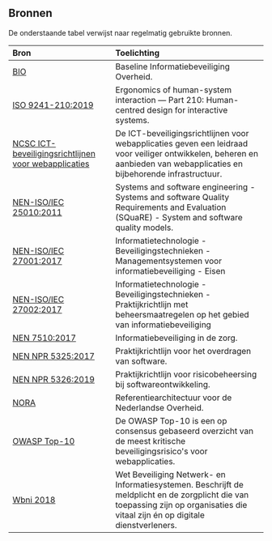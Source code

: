 ## Bronnen

De onderstaande tabel verwijst naar regelmatig gebruikte bronnen.

| Bron | Toelichting |
|:-----|:------------|
| [BIO](https://bio-overheid.nl/media/1572/bio-versie-104zv_def.pdf) | Baseline Informatiebeveiliging Overheid. |
| [ISO 9241-210:2019](https://www.iso.org/standard/77520.html) | Ergonomics of human-system interaction — Part 210: Human-centred design for interactive systems. |
| [NCSC ICT-beveiligingsrichtlijnen voor webapplicaties](https://www.ncsc.nl/documenten/publicaties/2019/mei/01/ict-beveiligingsrichtlijnen-voor-webapplicaties) | De ICT-beveiligingsrichtlijnen voor webapplicaties geven een leidraad voor veiliger ontwikkelen, beheren en aanbieden van webapplicaties en bijbehorende infrastructuur. |
| [NEN-ISO/IEC 25010:2011](https://www.nen.nl/nen-iso-iec-25010-2011-en-157265) | Systems and software engineering - Systems and software Quality Requirements and Evaluation (SQuaRE) - System and software quality models. |
| [NEN-ISO/IEC 27001:2017](https://www.nen.nl/nen-en-iso-iec-27001-2017-a11-2020-nl-265545) | Informatietechnologie - Beveiligingstechnieken - Managementsystemen voor informatiebeveiliging - Eisen |
| [NEN-ISO/IEC 27002:2017](https://www.nen.nl/nen-en-iso-iec-27002-2017-nl-245390) | Informatietechnologie - Beveiligingstechnieken - Praktijkrichtlijn met beheersmaatregelen op het gebied van informatiebeveiliging |
| [NEN 7510:2017](https://www.nen.nl/nen-7510-1-2017-a1-2020-nl-267179) | Informatiebeveiliging in de zorg. |
| [NEN NPR 5325:2017](https://www.nen.nl/npr-5325-2017-nl-238298) | Praktijkrichtlijn voor het overdragen van software. |
| [NEN NPR 5326:2019](https://www.nen.nl/npr-5326-2019-nl-262885) | Praktijkrichtlijn voor risicobeheersing bij softwareontwikkeling. |
| [NORA](https://www.noraonline.nl) | Referentiearchitectuur voor de Nederlandse Overheid. |
| [OWASP Top-10](https://owasp.org/www-project-top-ten/) | De OWASP Top-10 is een op consensus gebaseerd overzicht van de meest kritische beveiligingsrisico's voor webapplicaties. |
| [Wbni 2018](https://wetten.overheid.nl/BWBR0041515/2020-07-15) | Wet Beveiliging Netwerk- en Informatiesystemen. Beschrijft de meldplicht en de zorgplicht die van toepassing zijn op organisaties die vitaal zijn én op digitale dienstverleners. |
